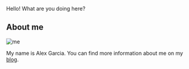 Hello! What are you doing here?
## About me

![me]({{site.baseurl}}/images/me.jpg)

My name is Alex Garcia. You can find more information about me on my [blog](https://www.alex-is-so-not.gq).
